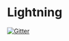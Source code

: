 # Lightning

[![Gitter](https://badges.gitter.im/Driesboy/Lightning.svg)](https://gitter.im/Driesboy/Lightning?utm_source=badge&utm_medium=badge&utm_campaign=pr-badge&utm_content=badge)